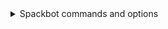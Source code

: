 <!-- Describe your PR below this comment -->



<!-- Spackbot reference should remain at the bottom of the PR --> 
<details>
<summary>Spackbot commands and options</summary>

- `@spackbot help` shows all the commands that are currently available
- `@spackbot fix style` tries to push a commit to fix style issues in this PR
- `@spackbot re-run pipeline` runs the pipelines again, if you have write access to the repository 
</details> 